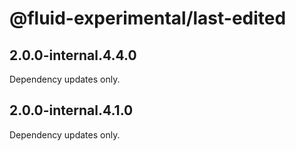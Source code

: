 # @fluid-experimental/last-edited

## 2.0.0-internal.4.4.0

Dependency updates only.

## 2.0.0-internal.4.1.0

Dependency updates only.
